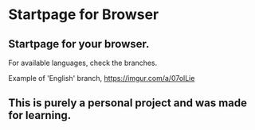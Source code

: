 # Startpage for Browser
## Startpage for your browser. <br/>

For available languages, check the branches. <br/>

Example of 'English' branch, https://imgur.com/a/07olLie <br/>

## This is purely a personal project and was made for learning.
